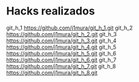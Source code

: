 # Hacks realizados
git_h_1
https://github.com/j1mura/git_h_1.git
git_h_2
https://github.com/j1mura/git_h_2.git
git_h_3
https://github.com/j1mura/git_h_3.git
git_h_4
https://github.com/j1mura/git_h_4.git
git_h_5
https://github.com/j1mura/git_h_5.git
git_h_6
https://github.com/j1mura/git_h_6.git
git_h_7
https://github.com/j1mura/git_h_7.git
git_h_8
https://github.com/j1mura/git_h_8.git